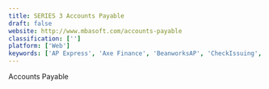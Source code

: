 ```yaml
---
title: SERIES 3 Accounts Payable
draft: false 
website: http://www.mbasoft.com/accounts-payable
classification: ['']
platform: ['Web']
keywords: ['AP Express', 'Axe Finance', 'BeanworksAP', 'CheckIssuing', 'Circulus', 'Computron Accounts Payable', 'Conterra FIM', 'ELAP', 'Intertec AP Automation', 'Invitbox', 'NexusPayables', 'NumbersAgent AP', 'Relational i-Apply', 'Revolut', 'SERIES 3 Print Estimating', 'Scan One', 'Stampli', 'TransferWise', 'Vision360 Enterprise', 'Yooz', 'aplonCASH']
---
```

Accounts Payable
